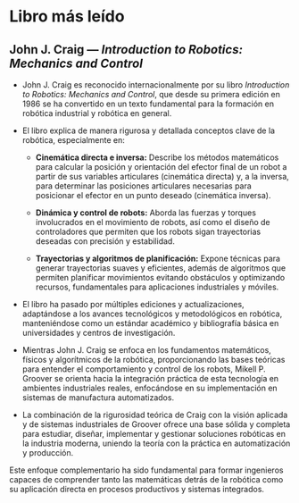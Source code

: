 # Libro más leído

## John J. Craig — *Introduction to Robotics: Mechanics and Control*

- John J. Craig es reconocido internacionalmente por su libro *Introduction to Robotics: Mechanics and Control*, que desde su primera edición en 1986 se ha convertido en un texto fundamental para la formación en robótica industrial y robótica en general.
- El libro explica de manera rigurosa y detallada conceptos clave de la robótica, especialmente en:

  - **Cinemática directa e inversa:** Describe los métodos matemáticos para calcular la posición y orientación del efector final de un robot a partir de sus variables articulares (cinemática directa) y, a la inversa, para determinar las posiciones articulares necesarias para posicionar el efector en un punto deseado (cinemática inversa).
  
  - **Dinámica y control de robots:** Aborda las fuerzas y torques involucrados en el movimiento de robots, así como el diseño de controladores que permiten que los robots sigan trayectorias deseadas con precisión y estabilidad.
  
  - **Trayectorias y algoritmos de planificación:** Expone técnicas para generar trayectorias suaves y eficientes, además de algoritmos que permiten planificar movimientos evitando obstáculos y optimizando recursos, fundamentales para aplicaciones industriales y móviles.

- El libro ha pasado por múltiples ediciones y actualizaciones, adaptándose a los avances tecnológicos y metodológicos en robótica, manteniéndose como un estándar académico y bibliografía básica en universidades y centros de investigación.

- Mientras John J. Craig se enfoca en los fundamentos matemáticos, físicos y algorítmicos de la robótica, proporcionando las bases teóricas para entender el comportamiento y control de los robots, Mikell P. Groover se orienta hacia la integración práctica de esta tecnología en ambientes industriales reales, enfocándose en su implementación en sistemas de manufactura automatizados.

- La combinación de la rigurosidad teórica de Craig con la visión aplicada y de sistemas industriales de Groover ofrece una base sólida y completa para estudiar, diseñar, implementar y gestionar soluciones robóticas en la industria moderna, uniendo la teoría con la práctica en automatización y producción.

Este enfoque complementario ha sido fundamental para formar ingenieros capaces de comprender tanto las matemáticas detrás de la robótica como su aplicación directa en procesos productivos y sistemas integrados.

